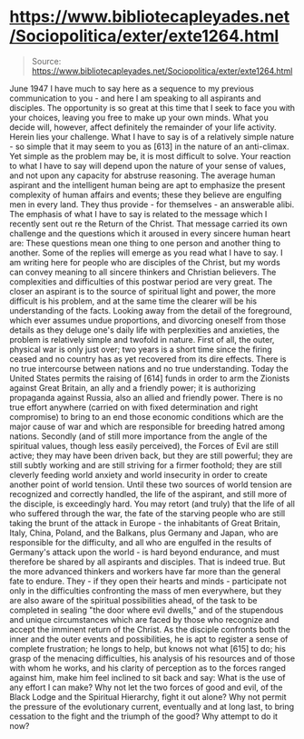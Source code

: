 # https://www.bibliotecapleyades.net/Sociopolitica/exter/exte1264.html

> Source: https://www.bibliotecapleyades.net/Sociopolitica/exter/exte1264.html

June 1947
I have much to say here as a sequence to my previous communication to you - and here I am speaking to all aspirants and disciples. The opportunity is so great at this time that I seek to face you with your choices, leaving you free to make up your own minds. What you decide will, however, affect definitely the remainder of your life activity. Herein lies your challenge. What I have to say is of a relatively simple nature - so simple that it may seem to you as [613] in the nature of an anti-climax. Yet simple as the problem may be, it is most difficult to solve. Your reaction to what I have to say will depend upon the nature of your sense of values, and not upon any capacity for abstruse reasoning. The average human aspirant and the intelligent human being are apt to emphasize the present complexity of human affairs and events; these they believe are engulfing men in every land. They thus provide - for themselves - an answerable alibi.
The emphasis of what I have to say is related to the message which I recently sent out re the Return of the Christ. That message carried its own challenge and the questions which it aroused in every sincere human heart are:
These questions mean one thing to one person and another thing to another. Some of the replies will emerge as you read what I have to say. I am writing here for people who are disciples of the Christ, but my words can convey meaning to all sincere thinkers and Christian believers.
The complexities and difficulties of this postwar period are very great. The closer an aspirant is to the source of spiritual light and power, the more difficult is his problem, and at the same time the clearer will be his understanding of the facts. Looking away from the detail of the foreground, which ever assumes undue proportions, and divorcing oneself from those details as they deluge one's daily life with perplexities and anxieties, the problem is relatively simple and twofold in nature.
First of all, the outer, physical war is only just over; two years is a short time since the firing ceased and no country has as yet recovered from its dire effects. There is no true intercourse between nations and no true understanding. Today the United States permits the raising of [614] funds in order to arm the Zionists against Great Britain, an ally and a friendly power; it is authorizing propaganda against Russia, also an allied and friendly power. There is no true effort anywhere (carried on with fixed determination and right compromise) to bring to an end those economic conditions which are the major cause of war and which are responsible for breeding hatred among nations.
Secondly (and of still more importance from the angle of the spiritual values, though less easily perceived), the Forces of Evil are still active; they may have been driven back, but they are still powerful; they are still subtly working and are still striving for a firmer foothold; they are still cleverly feeding world anxiety and world insecurity in order to create another point of world tension.
Until these two sources of world tension are recognized and correctly handled, the life of the aspirant, and still more of the disciple, is exceedingly hard. You may retort (and truly) that the life of all who suffered through the war, the fate of the starving people who are still taking the brunt of the attack in Europe - the inhabitants of Great Britain, Italy, China, Poland, and the Balkans, plus Germany and Japan, who are responsible for the difficulty, and all who are engulfed in the results of Germany's attack upon the world - is hard beyond endurance, and must therefore be shared by all aspirants and disciples. That is indeed true. But the more advanced thinkers and workers have far more than the general fate to endure. They - if they open their hearts and minds - participate not only in the difficulties confronting the mass of men everywhere, but they are also aware of the spiritual possibilities ahead, of the task to be completed in sealing "the door where evil dwells," and of the stupendous and unique circumstances which are faced by those who recognize and accept the imminent return of the Christ.
As the disciple confronts both the inner and the outer events and possibilities, he is apt to register a sense of complete frustration; he longs to help, but knows not what [615] to do; his grasp of the menacing difficulties, his analysis of his resources and of those with whom he works, and his clarity of perception as to the forces ranged against him, make him feel inclined to sit back and say: What is the use of any effort I can make? Why not let the two forces of good and evil, of the Black Lodge and the Spiritual Hierarchy, fight it out alone? Why not permit the pressure of the evolutionary current, eventually and at long last, to bring cessation to the fight and the triumph of the good? Why attempt to do it now?
